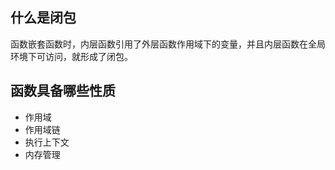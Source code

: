 ## 什么是闭包
函数嵌套函数时，内层函数引用了外层函数作用域下的变量，并且内层函数在全局环境下可访问，就形成了闭包。

## 函数具备哪些性质
- 作用域
- 作用域链
- 执行上下文
- 内存管理